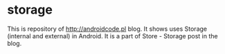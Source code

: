 # storage
This is repository of http://androidcode.pl blog. It shows uses Storage (internal and external) in Android. It is a part of Store - Storage post in the blog.
